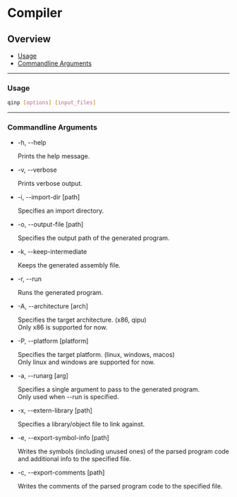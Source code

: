# Compiler

## Overview
 - [Usage](#usage)
 - [Commandline Arguments](#commandline-arguments)

---

### Usage

```bash
qinp [options] [input_files]
```

---

### Commandline Arguments

 - -h, --help
 
   Prints the help message.

 - -v, --verbose

   Prints verbose output.

 - -i, --import-dir \[path\]

   Specifies an import directory.
  
 - -o, --output-file \[path\]

   Specifies the output path of the generated program.

 - -k, --keep-intermediate

   Keeps the generated assembly file.

 - -r, --run

   Runs the generated program.

 - -A, --architecture \[arch\]

   Specifies the target architecture. (x86, qipu)  
   Only x86 is supported for now.

 - -P, --platform \[platform\]
 
   Specifies the target platform. (linux, windows, macos)  
   Only linux and windows are supported for now.

 - -a, --runarg \[arg\]
  
    Specifies a single argument to pass to the generated program.  
    Only used when --run is specified.

 - -x, --extern-library \[path\]
  
    Specifies a library/object file to link against.

 - -e, --export-symbol-info \[path\]

    Writes the symbols (including unused ones) of the parsed program code
    and additional info to the specified file.

 - -c, --export-comments \[path\]
      
    Writes the comments of the parsed program code to the specified file.
